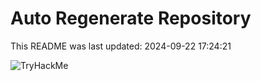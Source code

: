 # Auto Regenerate Repository

This README was last updated: 2024-09-22 17:24:21

 ![TryHackMe](https://tryhackme.com/badge/533634)